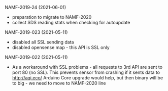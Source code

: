 NAMF-2019-24 (2021-06-01)

* preparation to migrate to NAMF-2020
* collect SDS reading stats when checking for autoupdate

NAMF-2019-023 (2021-05-11)

* disabled all SSL sending data
* disabled opensense map - this API is SSL only

NAMF-2019-022 (2021-05-11)

* As a workaround with SSL problems - all requests to 3rd API are sent to port 80 (no SSL). This prevents sensor from crashing if it sents data to http://aqi.eco/ Arduino Core upgrade would help, but then binary will be to big - we need to move to NAMF-2020 line